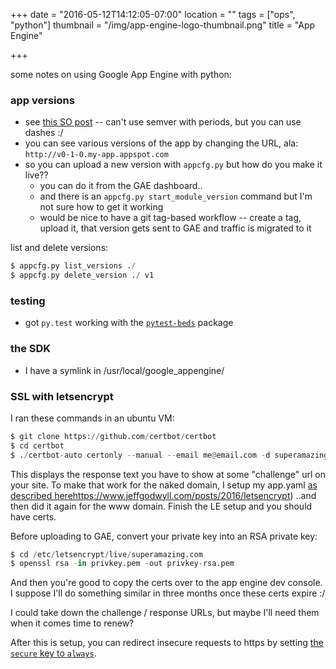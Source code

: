 +++
date = "2016-05-12T14:12:05-07:00"
location = ""
tags = ["ops", "python"]
thumbnail = "/img/app-engine-logo-thumbnail.png"
title = "App Engine"

+++

some notes on using Google App Engine with python:

<!--more-->

### app versions
* see [this SO post](http://stackoverflow.com/questions/3848131/google-app-engine-version-numbers) --
can't use semver with periods, but you can use dashes :/
* you can see various versions of the app by changing the URL, ala: `http://v0-1-0.my-app.appspot.com`
* so you can upload a new version with `appcfg.py` but how do you make it live??
  * you can do it from the GAE dashboard..
  * and there is an `appcfg.py start_module_version` command but I'm not sure how to get it working
  * would be nice to have a git tag-based workflow --
  create a tag, upload it, that version gets sent to GAE and traffic is migrated to it

list and delete versions:

```python
$ appcfg.py list_versions ./
$ appcfg.py delete_version ./ v1
```


### testing
* got `py.test` working with the [`pytest-beds`](https://pypi.python.org/pypi/pytest-beds) package


### the SDK
* I have a symlink in /usr/local/google_appengine/


### SSL with letsencrypt
I ran these commands in an ubuntu VM:
```python
$ git clone https://github.com/certbot/certbot
$ cd certbot
$ ./certbot-auto certonly --manual --email me@email.com -d superamazing.com -d www.superamazing.com
```

This displays the response text you have to show at some "challenge" url on your site.
To make that work for the naked domain,
I setup my app.yaml [as described here]()https://www.jeffgodwyll.com/posts/2016/letsencrypt)
..and then did it again for the www domain.
Finish the LE setup and you should have certs.

Before uploading to GAE, convert your private key into an RSA private key:

```python
$ cd /etc/letsencrypt/live/superamazing.com
$ openssl rsa -in privkey.pem -out privkey-rsa.pem
```

And then you're good to copy the certs over to the app engine dev console.
I suppose I'll do something similar in three months once these certs expire :/

I could take down the challenge / response URLs,
but maybe I'll need them when it comes time to renew?

After this is setup, you can redirect insecure requests to https
by setting [the `secure` key to `always`](https://cloud.google.com/appengine/docs/python/config/appref).

